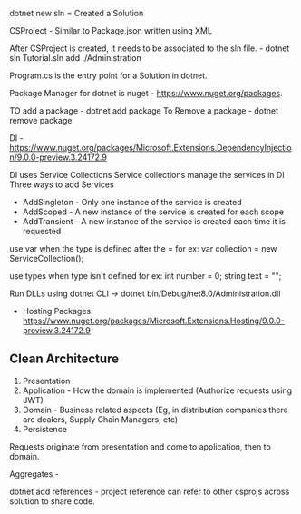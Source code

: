 dotnet new sln = Created a Solution

CSProject - Similar to Package.json written using XML

After CSProject is created, it needs to be associated to the sln file. - dotnet sln Tutorial.sln add ./Administration

Program.cs is the entry point for a Solution in dotnet.

Package Manager for dotnet is nuget - https://www.nuget.org/packages.

TO add a package - dotnet add package
To Remove a package - dotnet remove package

DI - https://www.nuget.org/packages/Microsoft.Extensions.DependencyInjection/9.0.0-preview.3.24172.9

DI uses Service Collections
Service collections manage the services in DI
Three ways to add Services

- AddSingleton - Only one instance of the service is created
- AddScoped - A new instance of the service is created for each scope
- AddTransient - A new instance of the service is created each time it is requested

use var when the type is defined after the =
for ex: var collection = new ServiceCollection();

use types when type isn't defined
for ex: int number = 0;
string text = "";


Run DLLs using dotnet CLI ->
dotnet bin/Debug/net8.0/Administration.dll

- Hosting Packages: https://www.nuget.org/packages/Microsoft.Extensions.Hosting/9.0.0-preview.3.24172.9

## Clean Architecture

1. Presentation 
2. Application - How the domain is implemented (Authorize requests using JWT)
3. Domain - Business related aspects (Eg, in distribution companies there are dealers, Supply Chain Managers, etc)
4. Persistence


Requests originate from presentation and come to application, then to domain.

Aggregates - 


dotnet add references - project reference can refer to other csprojs across solution to share code.